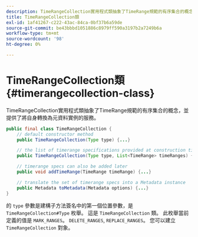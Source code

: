 ```yaml
---
description: TimeRangeCollection實用程式類抽象了TimeRange規範的有序集合的概念，並提供了將自身轉換為元資料實例的服務。
title: TimeRangeCollection類
exl-id: 1af41267-c222-43ac-84ca-0bf37b6a59de
source-git-commit: be43bbbd1051886c8979ff590a3197b2a7249b6a
workflow-type: tm+mt
source-wordcount: '98'
ht-degree: 0%

---
```


# TimeRangeCollection類{#timerangecollection-class}

TimeRangeCollection實用程式類抽象了TimeRange規範的有序集合的概念，並提供了將自身轉換為元資料實例的服務。

<!--<a id="section_D87AA7BC628D458DAB12D5247AD34B41"></a>-->

```java
public final class TimeRangeCollection {
    // default constructor method
    public TimeRangeCollection(Type type) {...}

    // the list of timerange specifications provided at construction time 
    public TimeRangeCollection(Type type, List<TimeRange> timeRanges) {...}

    // timerange specs can also be added later
    public void addTimeRange(TimeRange timeRange) {...}

    // translate the set of timerange specs into a Metadata instance 
    public Metadata toMetadata(Metadata options) {...}
}
```

的 `type` 參數是建構子方法簽名中的第一個位置參數，是 `TimeRangeCollection#Type` 枚舉。 這是 `TimeRangeCollection` 類。 此枚舉當前定義的值是 `MARK_RANGES`。 `DELETE_RANGES`, `REPLACE_RANGES`。 您可以建立 `TimeRangeCollection` 對象。
